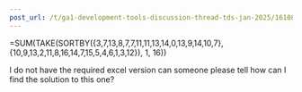 ```yaml
---
post_url: /t/ga1-development-tools-discussion-thread-tds-jan-2025/161083/64
---
```

=SUM(TAKE(SORTBY({3,7,13,8,7,7,11,11,13,14,0,13,9,14,10,7}, {10,9,13,2,11,8,16,14,7,15,5,4,6,1,3,12}), 1, 16))

I do not have the required excel version can someone please tell how can I find the solution to this one?